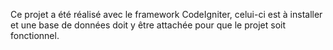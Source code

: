 Ce projet a été réalisé avec le framework CodeIgniter, celui-ci est à installer et une base de données doit y être attachée pour que le projet soit fonctionnel.
